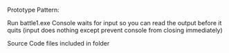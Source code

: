 Prototype Pattern:

Run battle1.exe
Console waits for input so you can read the output before it quits
(input does nothing except prevent console from closing immediately)

Source Code files included in folder